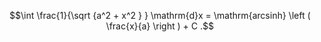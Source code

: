 $$\int \frac{1}{\sqrt {a^2 + x^2 } } \mathrm{d}x 
  = \mathrm{arcsinh} \left ( \frac{x}{a} \right ) + C .$$
